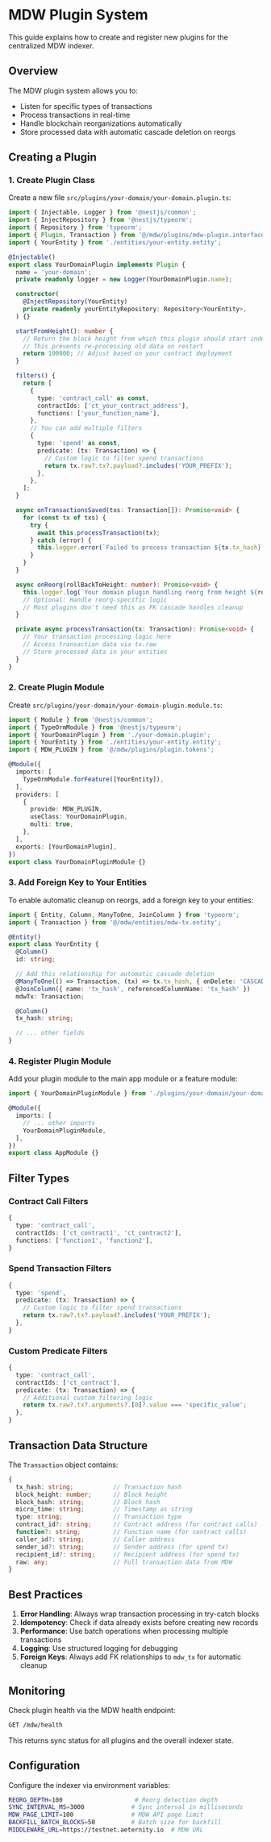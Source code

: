 # MDW Plugin System

This guide explains how to create and register new plugins for the centralized MDW indexer.

## Overview

The MDW plugin system allows you to:
- Listen for specific types of transactions
- Process transactions in real-time
- Handle blockchain reorganizations automatically
- Store processed data with automatic cascade deletion on reorgs

## Creating a Plugin

### 1. Create Plugin Class

Create a new file `src/plugins/your-domain/your-domain.plugin.ts`:

```typescript
import { Injectable, Logger } from '@nestjs/common';
import { InjectRepository } from '@nestjs/typeorm';
import { Repository } from 'typeorm';
import { Plugin, Transaction } from '@/mdw/plugins/mdw-plugin.interface';
import { YourEntity } from './entities/your-entity.entity';

@Injectable()
export class YourDomainPlugin implements Plugin {
  name = 'your-domain';
  private readonly logger = new Logger(YourDomainPlugin.name);

  constructor(
    @InjectRepository(YourEntity)
    private readonly yourEntityRepository: Repository<YourEntity>,
  ) {}

  startFromHeight(): number {
    // Return the block height from which this plugin should start indexing
    // This prevents re-processing old data on restart
    return 100000; // Adjust based on your contract deployment
  }

  filters() {
    return [
      {
        type: 'contract_call' as const,
        contractIds: ['ct_your_contract_address'],
        functions: ['your_function_name'],
      },
      // You can add multiple filters
      {
        type: 'spend' as const,
        predicate: (tx: Transaction) => {
          // Custom logic to filter spend transactions
          return tx.raw?.tx?.payload?.includes('YOUR_PREFIX');
        },
      },
    ];
  }

  async onTransactionsSaved(txs: Transaction[]): Promise<void> {
    for (const tx of txs) {
      try {
        await this.processTransaction(tx);
      } catch (error) {
        this.logger.error(`Failed to process transaction ${tx.tx_hash}`, error);
      }
    }
  }

  async onReorg(rollBackToHeight: number): Promise<void> {
    this.logger.log(`Your domain plugin handling reorg from height ${rollBackToHeight}`);
    // Optional: Handle reorg-specific logic
    // Most plugins don't need this as FK cascade handles cleanup
  }

  private async processTransaction(tx: Transaction): Promise<void> {
    // Your transaction processing logic here
    // Access transaction data via tx.raw
    // Store processed data in your entities
  }
}
```

### 2. Create Plugin Module

Create `src/plugins/your-domain/your-domain-plugin.module.ts`:

```typescript
import { Module } from '@nestjs/common';
import { TypeOrmModule } from '@nestjs/typeorm';
import { YourDomainPlugin } from './your-domain.plugin';
import { YourEntity } from './entities/your-entity.entity';
import { MDW_PLUGIN } from '@/mdw/plugins/plugin.tokens';

@Module({
  imports: [
    TypeOrmModule.forFeature([YourEntity]),
  ],
  providers: [
    {
      provide: MDW_PLUGIN,
      useClass: YourDomainPlugin,
      multi: true,
    },
  ],
  exports: [YourDomainPlugin],
})
export class YourDomainPluginModule {}
```

### 3. Add Foreign Key to Your Entities

To enable automatic cleanup on reorgs, add a foreign key to your entities:

```typescript
import { Entity, Column, ManyToOne, JoinColumn } from 'typeorm';
import { Transaction } from '@/mdw/entities/mdw-tx.entity';

@Entity()
export class YourEntity {
  @Column()
  id: string;

  // Add this relationship for automatic cascade deletion
  @ManyToOne(() => Transaction, (tx) => tx.tx_hash, { onDelete: 'CASCADE' })
  @JoinColumn({ name: 'tx_hash', referencedColumnName: 'tx_hash' })
  mdwTx: Transaction;

  @Column()
  tx_hash: string;

  // ... other fields
}
```

### 4. Register Plugin Module

Add your plugin module to the main app module or a feature module:

```typescript
import { YourDomainPluginModule } from './plugins/your-domain/your-domain-plugin.module';

@Module({
  imports: [
    // ... other imports
    YourDomainPluginModule,
  ],
})
export class AppModule {}
```

## Filter Types

### Contract Call Filters
```typescript
{
  type: 'contract_call',
  contractIds: ['ct_contract1', 'ct_contract2'],
  functions: ['function1', 'function2'],
}
```

### Spend Transaction Filters
```typescript
{
  type: 'spend',
  predicate: (tx: Transaction) => {
    // Custom logic to filter spend transactions
    return tx.raw?.tx?.payload?.includes('YOUR_PREFIX');
  },
}
```

### Custom Predicate Filters
```typescript
{
  type: 'contract_call',
  contractIds: ['ct_contract'],
  predicate: (tx: Transaction) => {
    // Additional custom filtering logic
    return tx.raw?.tx?.arguments?.[0]?.value === 'specific_value';
  },
}
```

## Transaction Data Structure

The `Transaction` object contains:

```typescript
{
  tx_hash: string;           // Transaction hash
  block_height: number;      // Block height
  block_hash: string;        // Block hash
  micro_time: string;        // Timestamp as string
  type: string;              // Transaction type
  contract_id?: string;      // Contract address (for contract calls)
  function?: string;         // Function name (for contract calls)
  caller_id?: string;        // Caller address
  sender_id?: string;        // Sender address (for spend tx)
  recipient_id?: string;     // Recipient address (for spend tx)
  raw: any;                  // Full transaction data from MDW
}
```

## Best Practices

1. **Error Handling**: Always wrap transaction processing in try-catch blocks
2. **Idempotency**: Check if data already exists before creating new records
3. **Performance**: Use batch operations when processing multiple transactions
4. **Logging**: Use structured logging for debugging
5. **Foreign Keys**: Always add FK relationships to `mdw_tx` for automatic cleanup

## Monitoring

Check plugin health via the MDW health endpoint:

```bash
GET /mdw/health
```

This returns sync status for all plugins and the overall indexer state.

## Configuration

Configure the indexer via environment variables:

```bash
REORG_DEPTH=100                    # Reorg detection depth
SYNC_INTERVAL_MS=3000             # Sync interval in milliseconds
MDW_PAGE_LIMIT=100                # MDW API page limit
BACKFILL_BATCH_BLOCKS=50          # Batch size for backfill
MIDDLEWARE_URL=https://testnet.aeternity.io  # MDW URL
```
